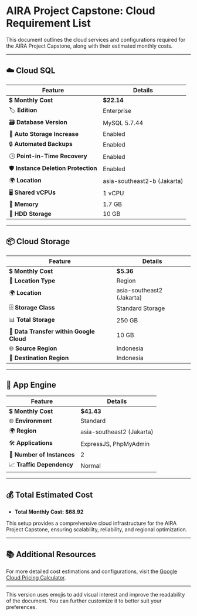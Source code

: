 # AIRA Project Capstone: Cloud Requirement List

This document outlines the cloud services and configurations required for the AIRA Project Capstone, along with their estimated monthly costs.

---

## ☁️ Cloud SQL

| **Feature**                        | **Details**                      |
|------------------------------------|----------------------------------|
| 💲 **Monthly Cost**                | **\$22.14**                       |
| 🏷️ **Edition**                     | Enterprise                       |
| 🗃️ **Database Version**            | MySQL 5.7.44                     |
| 🔄 **Auto Storage Increase**       | Enabled                          |
| 🔒 **Automated Backups**           | Enabled                          |
| 🕒 **Point-in-Time Recovery**      | Enabled                          |
| 🛡️ **Instance Deletion Protection**| Enabled                          |
| 🌍 **Location**                    | asia-southeast2-b (Jakarta)      |
| 🖥️ **Shared vCPUs**                | 1 vCPU                           |
| 🧠 **Memory**                      | 1.7 GB                           |
| 💾 **HDD Storage**                 | 10 GB                            |

---

## 📦 Cloud Storage

| **Feature**                        | **Details**                      |
|------------------------------------|----------------------------------|
| 💲 **Monthly Cost**                | **\$5.36**                        |
| 📍 **Location Type**               | Region                           |
| 🌍 **Location**                    | asia-southeast2 (Jakarta)        |
| 🗄️ **Storage Class**               | Standard Storage                 |
| 📊 **Total Storage**               | 250 GB                           |
| 🔄 **Data Transfer within Google Cloud** | 10 GB                      |
| 🌐 **Source Region**               | Indonesia                        |
| 📍 **Destination Region**          | Indonesia                        |

---

## 🚀 App Engine

| **Feature**                        | **Details**                      |
|------------------------------------|----------------------------------|
| 💲 **Monthly Cost**                | **\$41.43**                       |
| 🌐 **Environment**                 | Standard                         |
| 🌍 **Region**                      | asia-southeast2 (Jakarta)        |
| 🛠️ **Applications**                | ExpressJS, PhpMyAdmin            |
| 🔢 **Number of Instances**         | 2                                |
| 📈 **Traffic Dependency**          | Normal                             |

---

## 💰 Total Estimated Cost

- **Total Monthly Cost:** **\$68.92**

This setup provides a comprehensive cloud infrastructure for the AIRA Project Capstone, ensuring scalability, reliability, and regional optimization.

---

## 📚 Additional Resources

For more detailed cost estimations and configurations, visit the [Google Cloud Pricing Calculator](https://cloud.google.com/products/calculator/?utm_source=google&utm_medium=cpc&utm_campaign=japac-ID-all-en-dr-BKWS-all-core-trial-PHR-dr-1605216&utm_content=text-ad-none-none-DEV_c-CRE_664893357345-ADGP_Hybrid%20%7C%20BKWS%20-%20BRO%20%7C%20Txt%20-GCP-General-google%20cloud-main-KWID_43700077402219975-kwd-297731874671&userloc_9119824-network_g&utm_term=KW_cloudgoogle&gad_source=1&gclid=Cj0KCQiAouG5BhDBARIsAOc08RTcnzJ9RxfRKGdmr4i9hEkvzxslMMgd591m1nDgihfcCYLg5HGhnSEaAgVMEALw_wcB&gclsrc=aw.ds&hl=en&dl=CjhDaVJpT1RVek1tTmhOeTB6WVRnNUxUUXdOakV0WW1WbE5pMW1OMk00T0RVd1lUUTBPVFVRQVE9PRAMGiQ3ODQzMjRGRi04NkZBLTRFQ0MtQTlGMS1ENUNDRjZDOTBERkI).

---

This version uses emojis to add visual interest and improve the readability of the document. You can further customize it to better suit your preferences.
